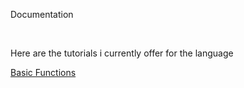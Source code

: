 <head>

<link rel="stylesheet" type="text/css" href="https://mervinpais.github.io/Easy14_Programing_language/style.css">

</head>

<body class="dark_body">

<head2> Documentation  </head2>

<br>

<hea4> Here are the tutorials i currently offer for the language </head4>

<a href="https://mervinpais.github.io/Easy14_Programing_language/webpages/tutorials/basicFunctions.html">Basic Functions</a>
</body>
